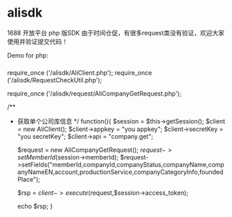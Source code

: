 alisdk
======

1688 开放平台 php 版SDK
由于时间仓促，有很多request类没有验证，欢迎大家使用并验证提交代码！


Demo for php:
###
require_once ('/alisdk/AliClient.php');
require_once ('/alisdk/RequestCheckUtil.php');

require_once ('/alisdk/request/AliCompanyGetRequest.php');

/**
 * 获取单个公司库信息
 */
function(){
   $session =  $this->getSession();
   $client = new AliClient();
   $client->appkey = "you appkey";
   $client->secretKey = "you secretKey";
   $client->api = "company.get";
   
   $request = new AliCompanyGetRequest();
   $request->setMemberId($session->memberId);
   $request->setFields("memberId,companyId,companyStatus,companyName,companyNameEN,account,productionService,companyCategoryInfo,foundedPlace");
   
   $rsp =  $client->execute($request,$session->access_token);
   
   echo  $rsp;
}
##

